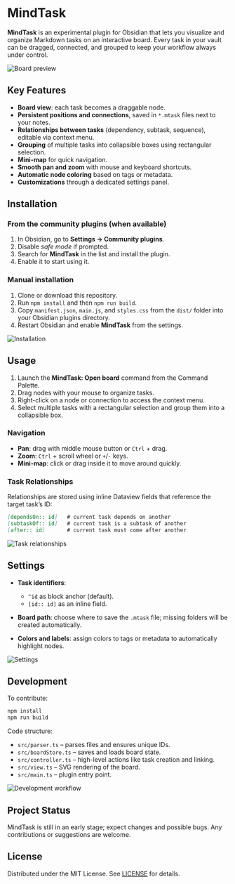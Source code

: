 # MindTask

**MindTask** is an experimental plugin for Obsidian that lets you visualize and organize Markdown tasks on an interactive board. Every task in your vault can be dragged, connected, and grouped to keep your workflow always under control.

![Board preview](docs/img/board-overview.png) <!-- TODO: add screenshot/gif -->

## Key Features

* **Board view**: each task becomes a draggable node.
* **Persistent positions and connections**, saved in `*.mtask` files next to your notes.
* **Relationships between tasks** (dependency, subtask, sequence), editable via context menu.
* **Grouping** of multiple tasks into collapsible boxes using rectangular selection.
* **Mini-map** for quick navigation.
* **Smooth pan and zoom** with mouse and keyboard shortcuts.
* **Automatic node coloring** based on tags or metadata.
* **Customizations** through a dedicated settings panel.

<!-- TODO: add demo GIFs for each feature -->

## Installation

### From the community plugins (when available)

1. In Obsidian, go to **Settings → Community plugins**.
2. Disable *safe mode* if prompted.
3. Search for **MindTask** in the list and install the plugin.
4. Enable it to start using it.

### Manual installation

1. Clone or download this repository.
2. Run `npm install` and then `npm run build`.
3. Copy `manifest.json`, `main.js`, and `styles.css` from the `dist/` folder into your Obsidian plugins directory.
4. Restart Obsidian and enable **MindTask** from the settings.

![Installation](docs/img/install.gif) <!-- TODO: insert installation gif -->

## Usage

1. Launch the **MindTask: Open board** command from the Command Palette.
2. Drag nodes with your mouse to organize tasks.
3. Right-click on a node or connection to access the context menu.
4. Select multiple tasks with a rectangular selection and group them into a collapsible box.

### Navigation

* **Pan**: drag with middle mouse button or `Ctrl` + drag.
* **Zoom**: `Ctrl` + scroll wheel or `+`/`-` keys.
* **Mini-map**: click or drag inside it to move around quickly.

### Task Relationships

Relationships are stored using inline Dataview fields that reference the target task’s ID:

```markdown
[dependsOn:: id]   # current task depends on another
[subtaskOf:: id]   # current task is a subtask of another
[after:: id]       # current task must come after another
```

![Task relationships](docs/img/links.png) <!-- TODO: task links image -->

## Settings

* **Task identifiers**:

  * `^id` as block anchor (default).
  * `[id:: id]` as an inline field.
* **Board path**: choose where to save the `.mtask` file; missing folders will be created automatically.
* **Colors and labels**: assign colors to tags or metadata to automatically highlight nodes.

![Settings](docs/img/settings.png) <!-- TODO: settings screenshot -->

## Development

To contribute:

```bash
npm install
npm run build
```

Code structure:

* `src/parser.ts` – parses files and ensures unique IDs.
* `src/boardStore.ts` – saves and loads board state.
* `src/controller.ts` – high-level actions like task creation and linking.
* `src/view.ts` – SVG rendering of the board.
* `src/main.ts` – plugin entry point.

![Development workflow](docs/img/dev.gif) <!-- TODO: development gif -->

## Project Status

MindTask is still in an early stage; expect changes and possible bugs. Any contributions or suggestions are welcome.

## License

Distributed under the MIT License. See [LICENSE](LICENSE) for details.
